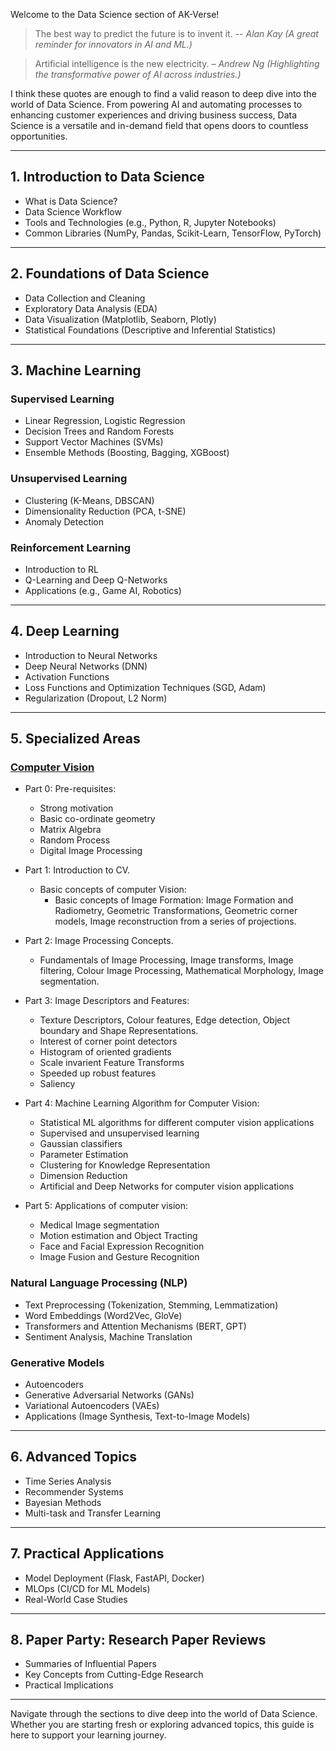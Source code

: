 Welcome to the Data Science section of AK-Verse!

> The best way to predict the future is to invent it. -- _Alan Kay (A great reminder for innovators in AI and ML.)_

> Artificial intelligence is the new electricity. – _Andrew Ng (Highlighting the transformative power of AI across industries.)_

I think these quotes are enough to find a valid reason to deep dive into the world of Data Science. From powering AI and automating processes to enhancing customer experiences and driving business success, Data Science is a versatile and in-demand field that opens doors to countless opportunities.


---

## 1. Introduction to Data Science
- What is Data Science?
- Data Science Workflow
- Tools and Technologies (e.g., Python, R, Jupyter Notebooks)
- Common Libraries (NumPy, Pandas, Scikit-Learn, TensorFlow, PyTorch)

---

## 2. Foundations of Data Science
- Data Collection and Cleaning
- Exploratory Data Analysis (EDA)
- Data Visualization (Matplotlib, Seaborn, Plotly)
- Statistical Foundations (Descriptive and Inferential Statistics)

---

## 3. Machine Learning

### Supervised Learning
- Linear Regression, Logistic Regression
- Decision Trees and Random Forests
- Support Vector Machines (SVMs)
- Ensemble Methods (Boosting, Bagging, XGBoost)

### Unsupervised Learning
- Clustering (K-Means, DBSCAN)
- Dimensionality Reduction (PCA, t-SNE)
- Anomaly Detection

### Reinforcement Learning
- Introduction to RL
- Q-Learning and Deep Q-Networks
- Applications (e.g., Game AI, Robotics)

---

## 4. Deep Learning
- Introduction to Neural Networks
- Deep Neural Networks (DNN)
- Activation Functions
- Loss Functions and Optimization Techniques (SGD, Adam)
- Regularization (Dropout, L2 Norm)

---

## 5. Specialized Areas

### [Computer Vision](computer_vision.md)

 - Part 0: Pre-requisites:
 	- Strong motivation
 	- Basic co-ordinate geometry
 	- Matrix Algebra
 	- Random Process
 	- Digital Image Processing

 - Part 1: Introduction to CV.
 	- Basic concepts of computer Vision:
 		- Basic concepts of Image Formation: Image Formation and Radiometry, Geometric Transformations, Geometric corner models, Image reconstruction from a series of projections.
 - Part 2: Image Processing Concepts.
 	- Fundamentals of Image Processing, Image transforms, Image filtering, Colour Image Processing, Mathematical Morphology, Image segmentation.
 - Part 3: Image Descriptors and Features:
 	- Texture Descriptors, Colour features, Edge detection, Object boundary and Shape Representations.
 	- Interest of corner point detectors
 	- Histogram of oriented gradients
 	- Scale invarient Feature Transforms
 	- Speeded up robust features
 	- Saliency
 - Part 4: Machine Learning Algorithm for Computer Vision:
 	- Statistical ML  algorithms for different computer vision applications
 	- Supervised and unsupervised learning
 	- Gaussian classifiers
 	- Parameter Estimation
 	- Clustering for Knowledge Representation
 	- Dimension Reduction
 	- Artificial and Deep Networks for computer vision applications
 - Part 5: Applications of computer vision:
 	- Medical Image segmentation
 	- Motion estimation and Object Tracting
 	- Face and Facial Expression Recognition
 	- Image Fusion and Gesture Recognition

### Natural Language Processing (NLP)
- Text Preprocessing (Tokenization, Stemming, Lemmatization)
- Word Embeddings (Word2Vec, GloVe)
- Transformers and Attention Mechanisms (BERT, GPT)
- Sentiment Analysis, Machine Translation

### Generative Models
- Autoencoders
- Generative Adversarial Networks (GANs)
- Variational Autoencoders (VAEs)
- Applications (Image Synthesis, Text-to-Image Models)

---

## 6. Advanced Topics
- Time Series Analysis
- Recommender Systems
- Bayesian Methods
- Multi-task and Transfer Learning

---

## 7. Practical Applications
- Model Deployment (Flask, FastAPI, Docker)
- MLOps (CI/CD for ML Models)
- Real-World Case Studies

---

## 8. Paper Party: Research Paper Reviews
- Summaries of Influential Papers
- Key Concepts from Cutting-Edge Research
- Practical Implications

---

Navigate through the sections to dive deep into the world of Data Science. Whether you are starting fresh or exploring advanced topics, this guide is here to support your learning journey.